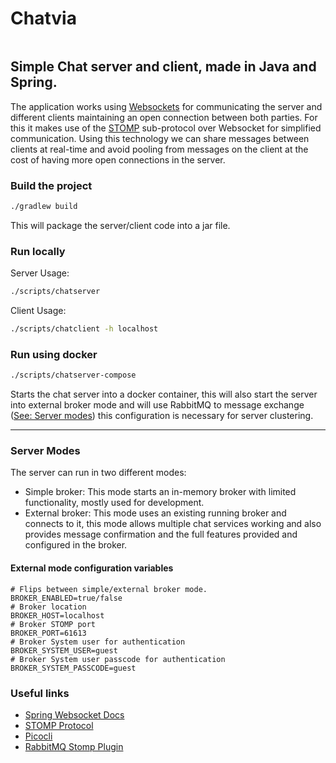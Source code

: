# Chatvia

[![<maurodv3>](https://circleci.com/gh/maurodv3/chatvia.svg?style=shield)](<LINK>)

## Simple Chat server and client, made in Java and Spring.

The application works using [Websockets](https://developer.mozilla.org/en-US/docs/Web/API/WebSockets_API) for communicating the server and different clients maintaining an open connection between both parties. For this it makes use of the [STOMP](https://stomp.github.io/stomp-specification-1.2.html) sub-protocol over Websocket for simplified communication.
Using this technology we can share messages between clients at real-time and avoid pooling from messages on the client at the cost of having more open connections in the server.

### Build the project
```bash
./gradlew build
```
This will package the server/client code into a jar file.

### Run locally

Server Usage:
```bash
./scripts/chatserver
```
Client Usage:
```bash
./scripts/chatclient -h localhost
```

### Run using docker

```bash
./scripts/chatserver-compose
```

Starts the chat server into a docker container, this will also start the server into external broker mode and will use RabbitMQ to message exchange ([See: Server modes](#server-modes)) this configuration is necessary for server clustering.

---

### Server Modes

The server can run in two different modes:
* Simple broker: This mode starts an in-memory broker with limited functionality, mostly used for development.
* External broker: This mode uses an existing running broker and connects to it, this mode allows multiple chat services working and also provides message confirmation and the full features provided and configured in the broker.

#### External mode configuration variables

```properties
# Flips between simple/external broker mode.
BROKER_ENABLED=true/false 
# Broker location
BROKER_HOST=localhost
# Broker STOMP port
BROKER_PORT=61613
# Broker System user for authentication
BROKER_SYSTEM_USER=guest
# Broker System user passcode for authentication
BROKER_SYSTEM_PASSCODE=guest
```

### Useful links
* [Spring Websocket Docs](https://docs.spring.io/spring-framework/docs/4.3.x/spring-framework-reference/html/websocket.html)
* [STOMP Protocol](https://stomp.github.io)
* [Picocli](https://picocli.info)
* [RabbitMQ Stomp Plugin](https://www.rabbitmq.com/stomp.html)

